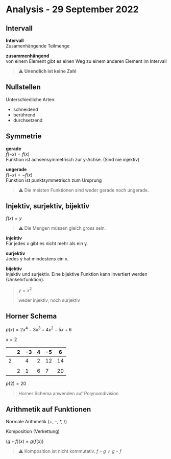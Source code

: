 # Analysis - 29 September 2022

## Intervall

**Intervall**\
Zusamenhängende Teilmenge

**zusammenhängend**\
von einem Element gibt es einen Weg zu einem anderen Element im Intervall

> :warning:️ **Unendlich ist keine Zahl**

## Nullstellen

Unterschiedliche Arten:
- schneidend
- berührend
- durchsetzend

## Symmetrie

**gerade**\
$f(-x) = f(x)$\
Funktion ist achsensymmetrisch zur y-Achse. (Sind nie injektiv)

**ungerade**\
$f(-x) = -f(x)$\
Funktion ist punktsymmetrisch zum Ursprung

> :warning: Die meisten Funktionen sind weder gerade noch ungerade.

## Injektiv, surjektiv, bijektiv

$f(x) = y$

> :warning: Die Mengen müssen gleich gross sein.

**injektiv**\
Für jedes x gibt es nicht mehr als ein y.

**surjektiv**\
Jedes y hat mindestens ein x.

**bijektiv**\
injektiv und surjektiv. Eine bijektive Funktion kann invertiert werden (Umkehrfunktion).

>$y = x^2$
>
>weder injektiv, noch surjektiv

## Horner Schema

$p(x) = 2x^4 - 3x^3 + 4x^2 - 5x + 6$

$x = 2$

| | 2 | -3 | 4 | -5 | 6 |
|-|-  |-   |-  |-   |-  |
|2|   | 4  | 2 | 12 | 14|
| |   |    |   |    |   |
| | 2 | 1  | 6 | 7  | 20|

$p(2) = 20$

>Horner Schema anwenden auf Polynomdivision

## Arithmetik auf Funktionen

Normale Arithmetik (+, -, *, /)

Komposition (Verkettung)

$(g \circ f)(x) =g(f(x))$

> :warning: Komposition ist nicht kommutativ. $f \circ g \neq g \circ f$
